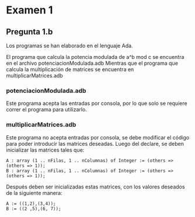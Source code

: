# Examen 1
## Pregunta 1.b

Los programas se han elaborado en el lenguaje Ada.

El programa que calcula la potencia modulada de a^b mod c se encuentra en el archivo potenciacionModulada.adb
Mientras que el programa que calcula la multiplicación de matrices se encuentra en multiplicarMatrices.adb

### potenciacionModulada.adb

Este programa acepta las entradas por consola, por lo que solo se requiere correr el programa para utilizarlo.
### multiplicarMatrices.adb

Este programa no acepta entradas por consola, se debe modificar el código para poder introducir las matrices deseadas.
Luego del declare, se deben inicializar las matrices tales que:

    A : array (1 .. nFilas, 1 .. nColumnas) of Integer := (others => (others => 1)); 
    B : array (1 .. nFilas, 1 .. nColumnas) of Integer := (others => (others => 1));
    
Después deben ser inicializadas estas matrices, con los valores deseados de la siguiente manera:

    A := ((1,2),(3,4));  
    B := ((2 ,5),(6, 7));
